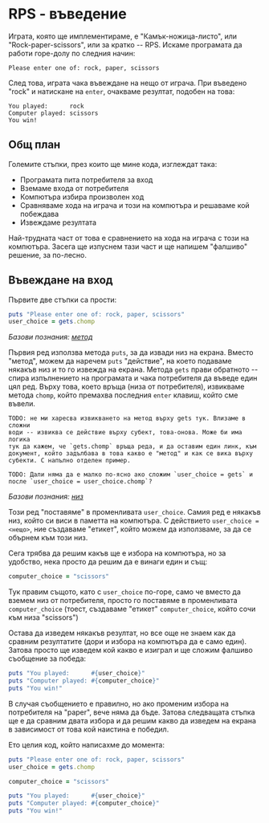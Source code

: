 # RPS - въведение

Играта, която ще имплементираме, е "Камък-ножица-листо", или "Rock-paper-scissors", или за кратко -- RPS. Искаме програмата да работи горе-долу по следния начин:

    Please enter one of: rock, paper, scissors

След това, играта чака въвеждане на нещо от играча. При въведено "rock" и натискане на `enter`, очакваме резултат, подобен на това:

    You played:      rock
    Computer played: scissors
    You win!

## Общ план

Големите стъпки, през които ще мине кода, изглеждат така:

- Програмата пита потребителя за вход
- Вземаме входа от потребителя
- Компютъра избира произволен ход
- Сравняваме хода на играча и този на компютъра и решаваме кой побеждава
- Извеждаме резултата

Най-трудната част от това е сравнението на хода на играча с този на компютъра. Засега ще изпуснем тази част и ще напишем "фалшиво" решение, за по-лесно.

## Въвеждане на вход

Първите две стъпки са прости:

``` ruby
puts "Please enter one of: rock, paper, scissors"
user_choice = gets.chomp
```

*Базови познания: [метод](TODO)*

Първия ред използва метода `puts`, за да извади низ на екрана. Вместо "метод", можем да наречем `puts` "действие", на което подаваме някакъв низ и то го извежда на екрана. Метода `gets` прави обратното -- спира изпълнението на програмата и чака потребителя да въведе един цял ред. Върху това, което връща (низа от потребителя), извикваме метода `chomp`, който премахва последния `enter` клавиш, който сме въвели.

    TODO: не ми харесва извикването на метод върху gets тук. Влизаме в сложни
    води -- извиква се действие върху субект, това-онова. Може би има логика
    тук да кажем, че `gets.chomp` връща реда, и да оставим един линк, към
    документ, който задълбава в това какво е "метод" и как се вика върху
    субекти. С напълно отделен пример.

    TODO: Дали няма да е малко по-ясно ако сложим `user_choice = gets` и после `user_choice = user_choice.chomp`?

*Базови познания: [низ](TODO)*

Този ред "поставяме" в променливата `user_choice`. Самия ред е някакъв низ, който си виси в паметта на компютъра. С действието `user_choice = <нещо>`, ние създаваме "етикет", който можем да използваме, за да се обърнем към този низ.

Сега трябва да решим какъв ще е избора на компютъра, но за удобство, нека просто да решим да е винаги един и същ:

``` ruby
computer_choice = "scissors"
```

Тук правим същото, като с `user_choice` по-горе, само че вместо да вземем низ от потребителя, просто го поставяме в променливата `computer_choice` (тоест, създаваме "етикет" `computer_choice`, който сочи към низа "scissors")

Остава да изведем някакъв резултат, но все още не знаем как да сравним резултатите (дори и избора на компютъра да е само един). Затова просто ще изведем кой какво е изиграл и ще сложим фалшиво съобщение за победа:

``` ruby
puts "You played:      #{user_choice}"
puts "Computer played: #{computer_choice}"
puts "You win!"
```

В случая съобщението е правилно, но ако променим избора на потребителя на "paper", вече няма да бъде. Затова следващата стъпка ще е да сравним двата избора и да решим какво да изведем на екрана в зависимост от това кой наистина е победил.

Ето целия код, който написахме до момента:

``` ruby
puts "Please enter one of: rock, paper, scissors"
user_choice = gets.chomp

computer_choice = "scissors"

puts "You played:      #{user_choice}"
puts "Computer played: #{computer_choice}"
puts "You win!"
```
